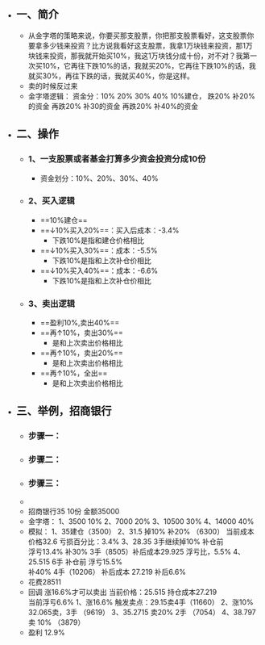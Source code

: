 - ## 一、简介
	- 从金字塔的策略来说，你要买那支股票，你把那支股票看好，这支股票你要拿多少钱来投资？比方说我看好这支股票，我拿1万块钱来投资，那1万块钱来投资，那我就开始买10%，我这1万块钱分成十份，对不对？我第一次买10%，它再往下跌10%的话，我就买20%，它再往下跌10%的话，我就买30%，再往下跌的话，我就买40%，你是这样。
	- 卖的时候反过来
	- 金字塔逻辑：
	  资金分：10%  20%  30%  40%
	  10%建仓，
	  跌20%   补20%的资金
	  再跌20%  补30的资金
	  再跌20%   补40%的资金
- ## 二、操作
	- ### 1、一支股票或者基金打算多少资金投资分成10份
		- 资金划分：10%、20%、30%、40%
	- ### 2、买入逻辑
		- ==10%建仓==
		- ==↓10%买入20%==：买入后成本：-3.4%
			- 下跌10%是指和建仓价格相比
		- ==↓10%买入30%==：成本：-5.5%
			- 下跌10%是指和上次补仓价相比
		- ==↓10%买入40%==：成本：-6.6%
			- 下跌10%是指和上次补仓价相比
	- ### 3、卖出逻辑
		- ==盈利10%,卖出40%==
		- ==再↑10%，卖出30%==
			- 是和上次卖出价格相比
		- ==再↑10%，卖出20%==
			- 是和上次卖出价格相比
		- ==再↑10%，全出==
			- 是和上次卖出价格相比
- ## 三、举例，招商银行
	- ### 步骤一：
	- ### 步骤二：
	- ### 步骤三：
	-
	- 招商银行35    10份  金额35000
	- 金字塔：
	  1、3500     10% 
	  2、7000      20%
	  3、10500    30%
	  4、14000    40%
	- 模拟：
	  1、35建仓（3500）
	  2、31.5  掉10%   补20%  （6300）
	       当前成本 价格32.6  亏损百分比：3.4%
	  3、28.35  3手继续掉10%  补仓前  
	     浮亏13.4%
	      补30%  3手（8505）补后成本29.925
	      浮亏比，5.5%
	  4、25.515  6手   补仓前  浮亏15.5%  
	       补40%   4手（10206） 
	        补后成本 27.219   补后6.6%
	- 花费28511
	- 回调  涨16.6%才可以卖出
	  当前价格：25.515
	  持仓成本27.219   
	  当前浮亏6.6%
	  1、涨16.6% 触发卖点：29.15卖4手（11660）
	  2、涨10%   32.065卖，3手   （9619）
	  3、35.2715   卖20%   2手    （7054）
	  4、38.797     卖  10%   （3879）
	- 盈利 12.9%